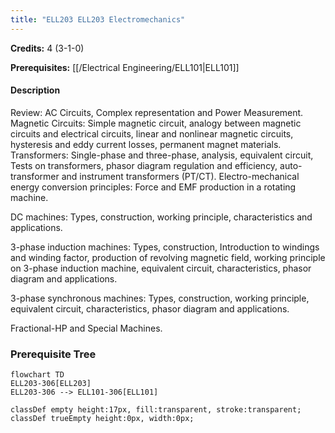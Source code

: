 ```yaml
---
title: "ELL203 ELL203 Electromechanics"
---
```

**Credits:** 4 (3-1-0)

**Prerequisites:** [[/Electrical Engineering/ELL101|ELL101]]

#### Description
Review: AC Circuits, Complex representation and Power Measurement. Magnetic Circuits: Simple magnetic circuit, analogy between magnetic circuits and electrical circuits, linear and nonlinear magnetic circuits, hysteresis and eddy current losses, permanent magnet materials. Transformers: Single-phase and three-phase, analysis, equivalent circuit, Tests on transformers, phasor diagram regulation and efficiency, auto-transformer and instrument transformers (PT/CT). Electro-mechanical energy conversion principles: Force and EMF production in a rotating machine.

DC machines: Types, construction, working principle, characteristics and applications.

3-phase induction machines: Types, construction, Introduction to windings and winding factor, production of revolving magnetic field, working principle on 3-phase induction machine, equivalent circuit, characteristics, phasor diagram and applications.

3-phase synchronous machines: Types, construction, working principle, equivalent circuit, characteristics, phasor diagram and applications.

Fractional-HP and Special Machines.

### Prerequisite Tree

```mermaid
flowchart TD
ELL203-306[ELL203]
ELL203-306 --> ELL101-306[ELL101]

classDef empty height:17px, fill:transparent, stroke:transparent;
classDef trueEmpty height:0px, width:0px;
```